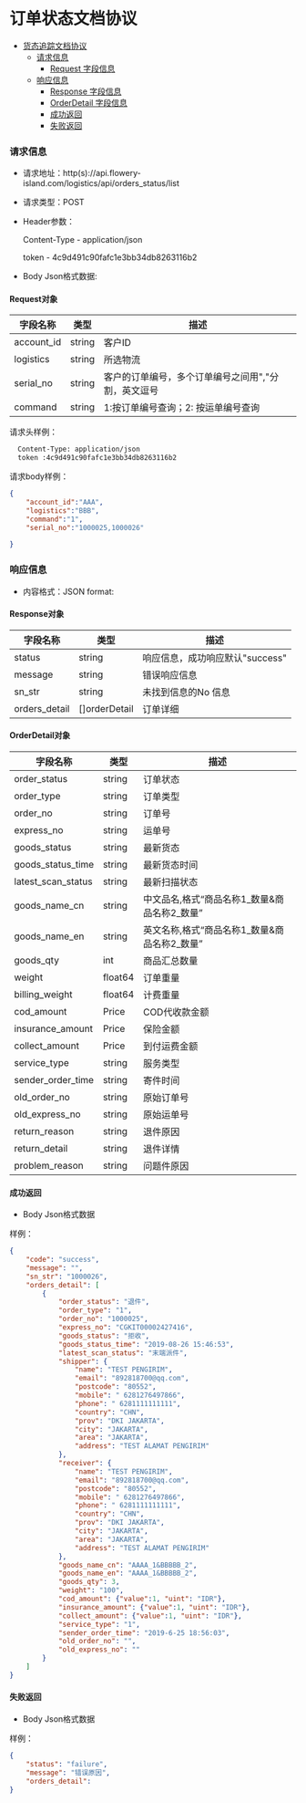 # 订单状态文档协议

- [货态追踪文档协议](#订单状态文档协议)
    - [请求信息](#请求信息)
      - [Request 字段信息](#Request对象)
    - [响应信息](#响应信息)
      - [Response 字段信息](#Response对象)
      - [OrderDetail 字段信息](#OrderDetail对象)
      - [成功返回](#成功返回)
      - [失败返回](#失败返回)

### 请求信息

- 请求地址：http(s)://api.flowery-island.com/logistics/api/orders_status/list

- 请求类型：POST

- Header参数：
  
  Content-Type - application/json
  
  token - 4c9d491c90fafc1e3bb34db8263116b2

- Body Json格式数据:

#### Request对象

| 字段名称 | 类型 |  描述 |
| --- | --- |  --- |
|account_id | string | 客户ID |
|logistics | string | 所选物流 |
|serial_no | string | 客户的订单编号，多个订单编号之间用","分割，英文逗号 |
|command | string | 1:按订单编号查询；2: 按运单编号查询 |

请求头样例：

```html
  Content-Type: application/json
  token :4c9d491c90fafc1e3bb34db8263116b2

```
请求body样例：

``` json
{
    "account_id":"AAA",
    "logistics":"BBB",
    "command":"1",
    "serial_no":"1000025,1000026"
  
}
```
### 响应信息

- 内容格式：JSON format:

#### Response对象

| 字段名称 | 类型 |  描述 |
| --- | --- |  --- |
|status | string | 响应信息，成功响应默认"success" |
|message | string | 错误响应信息 |
|sn_str |  string | 未找到信息的No 信息 |
|orders_detail | []orderDetail | 订单详细 |

#### OrderDetail对象

| 字段名称 | 类型 |  描述 |
| --- | --- |  --- |
|order_status | string | 订单状态 |
|order_type | string | 订单类型 |
|order_no | string | 订单号 |
|express_no |   string | 运单号 |
|goods_status | string | 最新货态 |
|goods_status_time | string | 最新货态时间 |
|latest_scan_status | string | 最新扫描状态 |
|goods_name_cn | string | 中文品名,格式“商品名称1_数量&商品名称2_数量” |
|goods_name_en | string | 英文名称,格式“商品名称1_数量&商品名称2_数量” |
|goods_qty | int | 商品汇总数量 |
|weight | float64 | 订单重量 |
|billing_weight | float64 | 计费重量 |
|cod_amount | Price | COD代收款金额 |
|insurance_amount | Price | 保险金额 |
|collect_amount | Price | 到付运费金额 |
|service_type | string | 服务类型 |
|sender_order_time | string | 寄件时间 |
|old_order_no | string | 原始订单号 |
|old_express_no | string | 原始运单号 |
|return_reason | string | 退件原因 | 
|return_detail | string | 退件详情 | 
|problem_reason | string | 问题件原因 | 

#### 成功返回

- Body Json格式数据

样例：

``` json
{
    "code": "success",
    "message": "",
    "sn_str": "1000026",
    "orders_detail": [
        {
            "order_status": "退件",
            "order_type": "1",
            "order_no": "1000025",
            "express_no": "CGKIT00002427416",
            "goods_status": "拒收",
            "goods_status_time": "2019-08-26 15:46:53",
            "latest_scan_status": "末端派件",
            "shipper": {
                "name": "TEST PENGIRIM",
                "email": "892818700@qq.com",
                "postcode": "80552",
                "mobile": " 6281276497866",
                "phone": " 6281111111111",
                "country": "CHN",
                "prov": "DKI JAKARTA",
                "city": "JAKARTA",
                "area": "JAKARTA",
                "address": "TEST ALAMAT PENGIRIM"
            },
            "receiver": {
                "name": "TEST PENGIRIM",
                "email": "892818700@qq.com",
                "postcode": "80552",
                "mobile": " 6281276497866",
                "phone": " 6281111111111",
                "country": "CHN",
                "prov": "DKI JAKARTA",
                "city": "JAKARTA",
                "area": "JAKARTA",
                "address": "TEST ALAMAT PENGIRIM"
            },
            "goods_name_cn": "AAAA_1&BBBBB_2",
            "goods_name_en": "AAAA_1&BBBBB_2",
            "goods_qty": 3,
            "weight": "100",
            "cod_amount": {"value":1, "uint": "IDR"},
            "insurance_amount": {"value":1, "uint": "IDR"},
            "collect_amount": {"value":1, "uint": "IDR"},
            "service_type": "1",
            "sender_order_time": "2019-6-25 18:56:03",
            "old_order_no": "",
            "old_express_no": ""
        }
    ]
}
```

#### 失败返回

- Body Json格式数据

样例：

``` json
{
    "status": "failure",
    "message": "错误原因",
    "orders_detail": 
}
```
